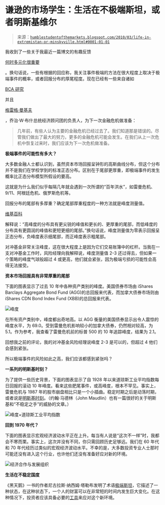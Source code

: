 <!--yml

分类：未分类

日期：2024-05-18 00:35:42

-->

# 谦逊的市场学生：生活在不极端斯坦，或者明斯基维尔

> 来源：[`humblestudentofthemarkets.blogspot.com/2010/03/life-in-extremistan-or-minskyville.html#0001-01-01`](https://humblestudentofthemarkets.blogspot.com/2010/03/life-in-extremistan-or-minskyville.html#0001-01-01)

我收到了一些关于我最近一篇博文的有趣反馈

[何时多元化很重要](http://humblestudentofthemarkets.blogspot.com/2010/03/when-is-diversification-important.html)

。换句话说，一些有根据的回应称，我关注事件极端的方法在很大程度上取决于极端事件的概率，或者回报分布的厚尾程度。现在已经有一些来自诸如

[BCA 研究](http://www.bcaresearch.com/public/story.asp?pre=PRE-20100226.GIF)

并且

[格雷格·曼基夫](http://www.nytimes.com/2010/03/28/business/economy/28view.html)

，乔治·W·布什总统经济顾问团的负责人，为下一次金融危机做准备：

> 几年前，有些人认为主要的金融危机已经过去了。我们知道那是错误的。尽管我们做出了最大的努力，更多的金融危机可能会发生。在我们从上一次危机中恢复过来时，我们应该为下一次危机做准备。

**极端事件的可能性有多大？**

大多数金融人士都认识到，虽然资本市场回报呈钟形的高斯曲线分布，但这个分布并不是我们在学校学到的标准正态分布。区别在于尾部更厚重，即极端事件的发生概率比正态分布模型所假设的要高。

这就是为什么我们似乎每隔几年就会遇到一次所谓的“百年洪水”，如雷曼危机、9/11、阿根廷危机、俄罗斯危机等。

回报分布的尾部有多厚重？确定尾部厚重程度的一种方法就是峰度测量值。

[维基百科](http://en.wikipedia.org/wiki/Kurtosis)

解释说：“高峰度的分布具有更尖锐的峰值和更长的、更厚重的尾部，而低峰度的分布具有更圆润的峰值和更短更细的尾部。”换句话说，峰度测量值为零表示回报呈正态分布，负峰度表示细尾部，而正峰度表示粗尾部。

对冲基金非常关注峰度，这在很大程度上是因为它们交易账簿中的杠杆。当我在一支对冲基金工作时，风险经理向我解释说，峰度测量值 2-3 还过得去，但如果一个策略的峰度气球般超过 4 或更高，他们就会紧张，因为极端亏损的可能性会高得无法接受。

**资本市场回报具有非常厚重的尾部**

下面的图表显示了过去 10 年中各种资产类别的峰度。美国债券市场由 iShares Barclays Aggregate Bond Fund (AGG)的总回报来代表，而加拿大债券市场则由 iShares CDN Bond Index Fund (XBB)的总回报来代表。

![峰度](https://blogger.googleusercontent.com/img/b/R29vZ2xl/AVvXsEh6rcUPQiZeGkK0pHILQWyepnw6bRC70FfusLz7yYz6d93_-yBWpzbc-cA8owv1ga3INJfaP-Ms8ORWL1CGqXWlkxy-DX_4tiyRrblBvety6wDMBIvnX5JbLtTCFFSshPYnpL72EBOW_f-4/s1600/Kurtosis.JPG)

在所有资产类别中，峰度都出奇地高。以 AGG 衡量的美国债券显示出令人震惊的峰度水平，为 69.0。受到雷曼危机影响较小的加拿大债券，仍然相对较高，为 5.1。作为参考，我查看了雷曼危机前的标普 500 的 10 年追踪峰度，结果为 2.1。

回想我之前的评论，我的对冲基金风险经理说峰度 2-3 是可以的，但超过 4 他们会感到紧张。

所以极端事件的风险如此之高，我们应该都感到紧张吗？

**一系列的明斯基时刻？**

为了提供一些历史背景，下面的图表显示了自 1928 年以来道琼斯工业平均指数每日回报的滚动 10 年峰度。看来这些肥尾事件，或高峰度，根本不罕见。事实上，雷曼危机与 1987 年的股市崩盘相比只是一个小插曲。稳定时期之后是动荡时期，或者说是[明斯基时刻](http://en.wikipedia.org/wiki/Minsky_moment)。（约翰·马德林（John Maudlin）也有一篇很好的关于明斯基和“不稳定之手”的威胁的文章。）

![峰度+道琼斯工业平均指数](https://blogger.googleusercontent.com/img/b/R29vZ2xl/AVvXsEj6f1wq1yQ-Nk9n6ssCpoCj7lPJfK8UHAXT-FEP68Hw7EBkHf70NbFLCov9fUZt786XSx21Avc4-NyruJnO5GKSHU16e3ebi5eBln3CAaEaR8rBpTRHvcNVOqTYG1NOn-q6KLQb04l_V-_W/s1600/Kurtosis+DJIA.JPG)

**回到 1970 年代？**

下面的图表显示宏观经济波动水平正在上升。每当有人说是“这次不一样”时，我都会不寒而栗。事实上，这次并没有不同，你只需回顾历史足够远。我们在 60 年代和 70 年代经历过类似的宏观经济波动水平。不幸的是，大多数投资专业人士那时可能还没有进入这个行业，也许他们还没有准备好应对新的环境。

![经济合作与发展组织](https://blogger.googleusercontent.com/img/b/R29vZ2xl/AVvXsEh90F32ZHgYBdOc4hKh7Mz-N0CU8h0xgI-kMQa3-bmzRd9MJySi9dMUnLfzUuZiNR6wHBitdndR0A8EIoWrIRdX4JOW04p6xVWN6nd5cI52ivgpjhTTghO6HICxl5DqK4nfZItocbEiK_Zn/s1600/OECD.JPG)

**生活在不稳定国度**

《黑天鹅》一书的作者尼古拉斯·纳西姆·塔勒布发明了术语[极端斯坦](http://humblestudentofthemarkets.blogspot.com/2009/11/get-ready-for-extremistan.html)，它描述了一种状态，在这种状态下，一个人的财富可以在非常短的时间内发生巨大变化。在这种情况下，投资者应该具备必要的[工具](http://www.qwestfunds.com/publications/newsletters_pdf/newsletter_november_2009.pdf)来应对这个新环境。
